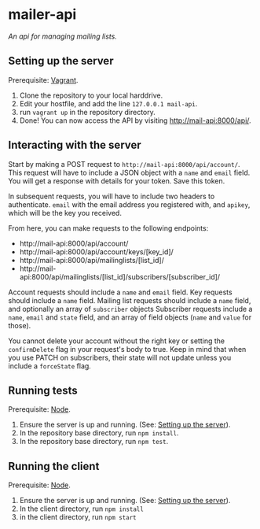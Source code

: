 # mailer-api
*An api for managing mailing lists.*

## Setting up the server
Prerequisite: [Vagrant](http://vagrantup.com/).
1. Clone the repository to your local harddrive.
2. Edit your hostfile, and add the line `127.0.0.1 mail-api`.
3. run `vagrant up` in the repository directory.
4. Done! You can now access the API by visiting [http://mail-api:8000/api/](http://mail-api:8000/api/).

## Interacting with the server
Start by making a POST request to `http://mail-api:8000/api/account/`. This request will have to include a JSON object with a `name` and `email` field. You will get a response with details for your token. Save this token.

In subsequent requests, you will have to include two headers to authenticate. `email` with the email address you registered with, and `apikey`, which will be the key you received.

From here, you can make requests to the following endpoints:
 * http://mail-api:8000/api/account/
 * http://mail-api:8000/api/account/keys/[key_id]/
 * http://mail-api:8000/api/mailinglists/[list_id]/
 * http://mail-api:8000/api/mailinglists/[list_id]/subscribers/[subscriber_id]/

Account requests should include a `name` and `email` field. Key requests should include a `name` field. Mailing list requests should include a `name` field, and optionally an array of `subscriber` objects Subscriber requests include a `name`, `email` and `state` field, and an array of field objects (`name` and `value` for those).

You cannot delete your account without the right key or setting the `confirmDelete` flag in your request's body to true. Keep in mind that when you use PATCH on subscribers, their state will not update unless you include a `forceState` flag.

## Running tests
Prerequisite: [Node](https://nodejs.org/).

1. Ensure the server is up and running. (See: [Setting up the server](#Setting-up-the-server)).
2. In the repository base directory, run `npm install`.
2. In the repository base directory, run `npm test`.

## Running the client
Prerequisite: [Node](https://nodejs.org/).

1. Ensure the server is up and running. (See: [Setting up the server](#Setting-up-the-server)).
2. In the client directory, run `npm install`
3. in the client directory, run `npm start`
